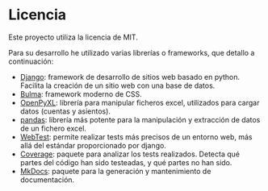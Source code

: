 # Licencia

Este proyecto utiliza la licencia de MIT.

Para su desarrollo he utilizado varias librerías o frameworks, que detallo a continuación:

- [Django](djangoproject.com/): framework de desarrollo de sitios web basado en python. Facilita la creación de un sitio web con una base de datos.
- [Bulma](https://bulma.io): framework moderno de CSS.
- [OpenPyXL](https://openpyxl.readthedocs.io): librería para manipular ficheros excel, utilizados para cargar datos (cuentas y asientos).
- [pandas](https://pandas.pydata.org): librería más potente para la manipulación y extracción de datos de un fichero excel.
- [WebTest](https://docs.pylonsproject.org/projects/webtest): permite realizar tests más precisos de un entorno web, más allá del estándar proporcionado por django.
- [Coverage](https://coverage.readthedocs.io/): paquete para analizar los tests realizados. Detecta qué partes del código han sido testeadas, y qué partes no han sido.
- [MkDocs](https://www.mkdocs.org/): paquete para la generación y mantenimiento de documentación.
